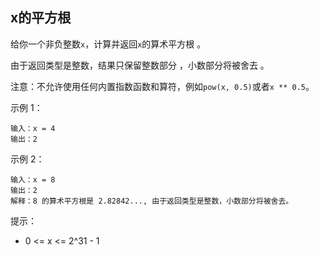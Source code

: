 ## x的平方根

给你一个非负整数`x`，计算并返回`x`的算术平方根 。

由于返回类型是整数，结果只保留整数部分 ，小数部分将被舍去 。

注意：不允许使用任何内置指数函数和算符，例如`pow(x, 0.5)`或者`x ** 0.5`。

示例 1：
```
输入：x = 4
输出：2
```
示例 2：
```
输入：x = 8
输出：2
解释：8 的算术平方根是 2.82842..., 由于返回类型是整数，小数部分将被舍去。
```

提示：

* 0 <= x <= 2^31 - 1